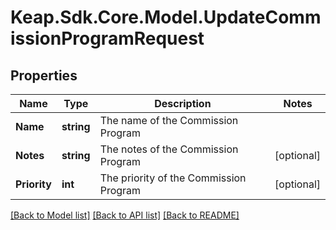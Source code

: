 # Keap.Sdk.Core.Model.UpdateCommissionProgramRequest

## Properties

Name | Type | Description | Notes
------------ | ------------- | ------------- | -------------
**Name** | **string** | The name of the Commission Program | 
**Notes** | **string** | The notes of the Commission Program | [optional] 
**Priority** | **int** | The priority of the Commission Program | [optional] 

[[Back to Model list]](../README.md#documentation-for-models) [[Back to API list]](../README.md#documentation-for-api-endpoints) [[Back to README]](../README.md)

